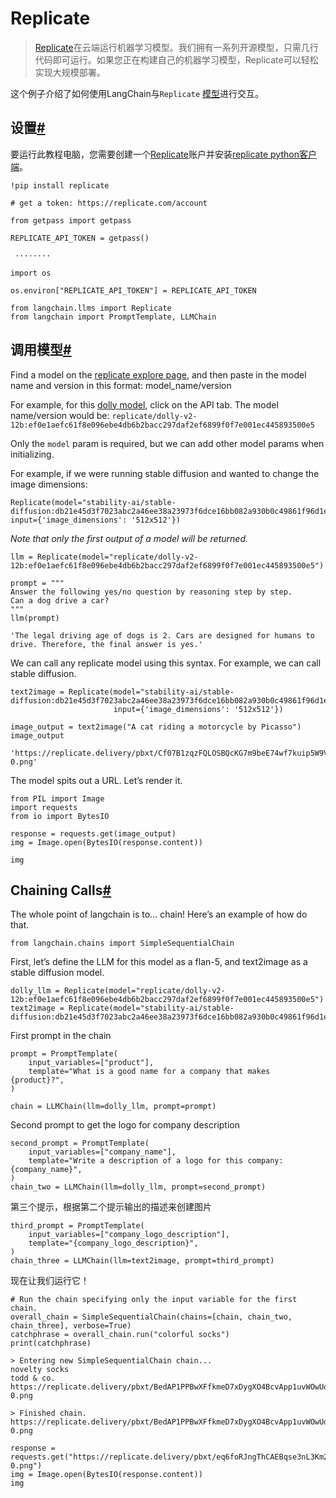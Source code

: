 
Replicate
=============================


> 
> [Replicate](https://replicate.com/blog/machine-learning-needs-better-tools)在云端运行机器学习模型。我们拥有一系列开源模型，只需几行代码即可运行。如果您正在构建自己的机器学习模型，Replicate可以轻松实现大规模部署。
> 
> 
> 

这个例子介绍了如何使用LangChain与`Replicate` [模型](https://replicate.com/explore)进行交互。

设置[#](#setup "永久链接到此标题")
------------------------

要运行此教程电脑，您需要创建一个[Replicate](https://replicate.com)账户并安装[replicate python客户端](https://github.com/replicate/replicate-python)。

```
!pip install replicate

```

```
# get a token: https://replicate.com/account

from getpass import getpass

REPLICATE_API_TOKEN = getpass()

```

```
 ········

```

```
import os

os.environ["REPLICATE_API_TOKEN"] = REPLICATE_API_TOKEN

```

```
from langchain.llms import Replicate
from langchain import PromptTemplate, LLMChain

```

调用模型[#](#calling-a-model "永久链接到此标题")
------------------------------------

Find a model on the [replicate explore page](https://replicate.com/explore), and then paste in the model name and version in this format: model_name/version

For example, for this [dolly model](https://replicate.com/replicate/dolly-v2-12b), click on the API tab. The model name/version would be: `replicate/dolly-v2-12b:ef0e1aefc61f8e096ebe4db6b2bacc297daf2ef6899f0f7e001ec445893500e5`

Only the `model` param is required, but we can add other model params when initializing.

For example, if we were running stable diffusion and wanted to change the image dimensions:

```
Replicate(model="stability-ai/stable-diffusion:db21e45d3f7023abc2a46ee38a23973f6dce16bb082a930b0c49861f96d1e5bf", input={'image_dimensions': '512x512'})

```

*Note that only the first output of a model will be returned.*

```
llm = Replicate(model="replicate/dolly-v2-12b:ef0e1aefc61f8e096ebe4db6b2bacc297daf2ef6899f0f7e001ec445893500e5")

```

```
prompt = """
Answer the following yes/no question by reasoning step by step. 
Can a dog drive a car?
"""
llm(prompt)

```

```
'The legal driving age of dogs is 2. Cars are designed for humans to drive. Therefore, the final answer is yes.'

```

We can call any replicate model using this syntax. For example, we can call stable diffusion.

```
text2image = Replicate(model="stability-ai/stable-diffusion:db21e45d3f7023abc2a46ee38a23973f6dce16bb082a930b0c49861f96d1e5bf", 
                       input={'image_dimensions': '512x512'})

```

```
image_output = text2image("A cat riding a motorcycle by Picasso")
image_output

```

```
'https://replicate.delivery/pbxt/Cf07B1zqzFQLOSBQcKG7m9beE74wf7kuip5W9VxHJFembefKE/out-0.png'

```

The model spits out a URL. Let’s render it.

```
from PIL import Image
import requests
from io import BytesIO

response = requests.get(image_output)
img = Image.open(BytesIO(response.content))

img

```


Chaining Calls[#](#chaining-calls "Permalink to this headline")
---------------------------------------------------------------

The whole point of langchain is to… chain! Here’s an example of how do that.

```
from langchain.chains import SimpleSequentialChain

```

First, let’s define the LLM for this model as a flan-5, and text2image as a stable diffusion model.

```
dolly_llm = Replicate(model="replicate/dolly-v2-12b:ef0e1aefc61f8e096ebe4db6b2bacc297daf2ef6899f0f7e001ec445893500e5")
text2image = Replicate(model="stability-ai/stable-diffusion:db21e45d3f7023abc2a46ee38a23973f6dce16bb082a930b0c49861f96d1e5bf")

```

First prompt in the chain

```
prompt = PromptTemplate(
    input_variables=["product"],
    template="What is a good name for a company that makes {product}?",
)

chain = LLMChain(llm=dolly_llm, prompt=prompt)

```

Second prompt to get the logo for company description

```
second_prompt = PromptTemplate(
    input_variables=["company_name"],
    template="Write a description of a logo for this company: {company_name}",
)
chain_two = LLMChain(llm=dolly_llm, prompt=second_prompt)

```

第三个提示，根据第二个提示输出的描述来创建图片

```
third_prompt = PromptTemplate(
    input_variables=["company_logo_description"],
    template="{company_logo_description}",
)
chain_three = LLMChain(llm=text2image, prompt=third_prompt)

```

现在让我们运行它！

```
# Run the chain specifying only the input variable for the first chain.
overall_chain = SimpleSequentialChain(chains=[chain, chain_two, chain_three], verbose=True)
catchphrase = overall_chain.run("colorful socks")
print(catchphrase)

```

```
> Entering new SimpleSequentialChain chain...
novelty socks
todd & co.
https://replicate.delivery/pbxt/BedAP1PPBwXFfkmeD7xDygXO4BcvApp1uvWOwUdHM4tcQfvCB/out-0.png

> Finished chain.
https://replicate.delivery/pbxt/BedAP1PPBwXFfkmeD7xDygXO4BcvApp1uvWOwUdHM4tcQfvCB/out-0.png

```

```
response = requests.get("https://replicate.delivery/pbxt/eq6foRJngThCAEBqse3nL3Km2MBfLnWQNd0Hy2SQRo2LuprCB/out-0.png")
img = Image.open(BytesIO(response.content))
img

```


